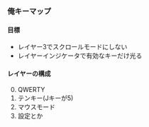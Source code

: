 ### 俺キーマップ

#### 目標
* レイヤー3でスクロールモードにしない
* レイヤーインジケータで有効なキーだけ光る

#### レイヤーの構成
0. QWERTY
1. テンキー(Jキーが5)
2. マウスモード
3. 設定とか


